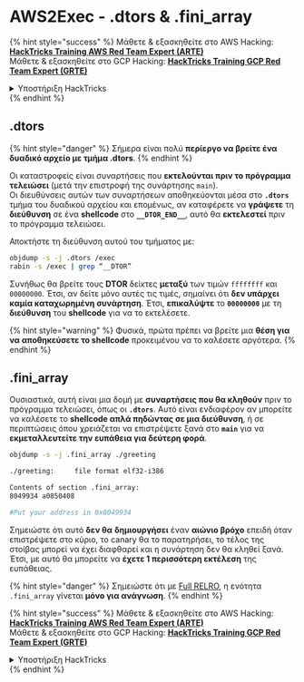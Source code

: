 # AWS2Exec - .dtors & .fini\_array

{% hint style="success" %}
Μάθετε & εξασκηθείτε στο AWS Hacking:<img src="/.gitbook/assets/arte.png" alt="" data-size="line">[**HackTricks Training AWS Red Team Expert (ARTE)**](https://training.hacktricks.xyz/courses/arte)<img src="/.gitbook/assets/arte.png" alt="" data-size="line">\
Μάθετε & εξασκηθείτε στο GCP Hacking: <img src="/.gitbook/assets/grte.png" alt="" data-size="line">[**HackTricks Training GCP Red Team Expert (GRTE)**<img src="/.gitbook/assets/grte.png" alt="" data-size="line">](https://training.hacktricks.xyz/courses/grte)

<details>

<summary>Υποστήριξη HackTricks</summary>

* Ελέγξτε τα [**σχέδια συνδρομής**](https://github.com/sponsors/carlospolop)!
* **Εγγραφείτε στην** 💬 [**ομάδα Discord**](https://discord.gg/hRep4RUj7f) ή στην [**ομάδα telegram**](https://t.me/peass) ή **ακολουθήστε** μας στο **Twitter** 🐦 [**@hacktricks\_live**](https://twitter.com/hacktricks\_live)**.**
* **Μοιραστείτε κόλπα hacking υποβάλλοντας PRs στα** [**HackTricks**](https://github.com/carlospolop/hacktricks) και [**HackTricks Cloud**](https://github.com/carlospolop/hacktricks-cloud) github repos.

</details>
{% endhint %}

## .dtors

{% hint style="danger" %}
Σήμερα είναι πολύ **περίεργο να βρείτε ένα δυαδικό αρχείο με τμήμα .dtors**.
{% endhint %}

Οι καταστροφείς είναι συναρτήσεις που **εκτελούνται πριν το πρόγραμμα τελειώσει** (μετά την επιστροφή της συνάρτησης `main`).\
Οι διευθύνσεις αυτών των συναρτήσεων αποθηκεύονται μέσα στο **`.dtors`** τμήμα του δυαδικού αρχείου και επομένως, αν καταφέρετε να **γράψετε** τη **διεύθυνση** σε ένα **shellcode** στο **`__DTOR_END__`**, αυτό θα **εκτελεστεί** πριν το πρόγραμμα τελειώσει.

Αποκτήστε τη διεύθυνση αυτού του τμήματος με:
```bash
objdump -s -j .dtors /exec
rabin -s /exec | grep “__DTOR”
```
Συνήθως θα βρείτε τους **DTOR** δείκτες **μεταξύ** των τιμών `ffffffff` και `00000000`. Έτσι, αν δείτε μόνο αυτές τις τιμές, σημαίνει ότι **δεν υπάρχει καμία καταχωρημένη συνάρτηση**. Έτσι, **επικαλύψτε** το **`00000000`** με τη **διεύθυνση** του **shellcode** για να το εκτελέσετε.

{% hint style="warning" %}
Φυσικά, πρώτα πρέπει να βρείτε μια **θέση για να αποθηκεύσετε το shellcode** προκειμένου να το καλέσετε αργότερα.
{% endhint %}

## **.fini\_array**

Ουσιαστικά, αυτή είναι μια δομή με **συναρτήσεις που θα κληθούν** πριν το πρόγραμμα τελειώσει, όπως οι **`.dtors`**. Αυτό είναι ενδιαφέρον αν μπορείτε να καλέσετε το **shellcode απλά πηδώντας σε μια διεύθυνση**, ή σε περιπτώσεις όπου χρειάζεται να επιστρέψετε ξανά στο **`main`** για να **εκμεταλλευτείτε την ευπάθεια για δεύτερη φορά**.
```bash
objdump -s -j .fini_array ./greeting

./greeting:     file format elf32-i386

Contents of section .fini_array:
8049934 a0850408

#Put your address in 0x8049934
```
Σημειώστε ότι αυτό **δεν θα** **δημιουργήσει** έναν **αιώνιο βρόχο** επειδή όταν επιστρέψετε στο κύριο, το canary θα το παρατηρήσει, το τέλος της στοίβας μπορεί να έχει διαφθαρεί και η συνάρτηση δεν θα κληθεί ξανά. Έτσι, με αυτό θα μπορείτε να **έχετε 1 περισσότερη εκτέλεση** της ευπάθειας.

{% hint style="danger" %}
Σημειώστε ότι με [Full RELRO](../common-binary-protections-and-bypasses/relro.md), η ενότητα `.fini_array` γίνεται **μόνο για ανάγνωση**.
{% endhint %}

{% hint style="success" %}
Μάθετε & εξασκηθείτε στο AWS Hacking:<img src="/.gitbook/assets/arte.png" alt="" data-size="line">[**HackTricks Training AWS Red Team Expert (ARTE)**](https://training.hacktricks.xyz/courses/arte)<img src="/.gitbook/assets/arte.png" alt="" data-size="line">\
Μάθετε & εξασκηθείτε στο GCP Hacking: <img src="/.gitbook/assets/grte.png" alt="" data-size="line">[**HackTricks Training GCP Red Team Expert (GRTE)**<img src="/.gitbook/assets/grte.png" alt="" data-size="line">](https://training.hacktricks.xyz/courses/grte)

<details>

<summary>Υποστήριξη HackTricks</summary>

* Ελέγξτε τα [**σχέδια συνδρομής**](https://github.com/sponsors/carlospolop)!
* **Εγγραφείτε στην** 💬 [**ομάδα Discord**](https://discord.gg/hRep4RUj7f) ή στην [**ομάδα telegram**](https://t.me/peass) ή **ακολουθήστε** μας στο **Twitter** 🐦 [**@hacktricks\_live**](https://twitter.com/hacktricks\_live)**.**
* **Μοιραστείτε κόλπα hacking υποβάλλοντας PRs στα** [**HackTricks**](https://github.com/carlospolop/hacktricks) και [**HackTricks Cloud**](https://github.com/carlospolop/hacktricks-cloud) github repos.

</details>
{% endhint %}
